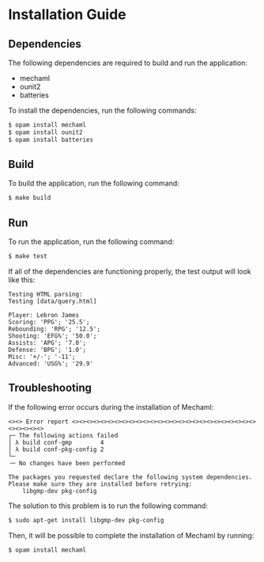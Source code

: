 # Installation Guide

## Dependencies
The following dependencies are required to build and run the application:
- mechaml
- ounit2
- batteries

To install the dependencies, run the following commands:
```bash
$ opam install mechaml
$ opam install ounit2
$ opam install batteries
```

## Build
To build the application, run the following command:
```bash
$ make build
```

## Run
To run the application, run the following command:
```bash
$ make test
```
If all of the dependencies are functioning properly, the test output will look like this:
```
Testing HTML parsing:               
Testing [data/query.html]

Player: Lebron James
Scoring: 'PPG'; '25.5';
Rebounding: 'RPG'; '12.5';
Shooting: 'EFG%'; '50.0';
Assists: 'APG'; '7.0';
Defense: 'BPG'; '1.0';
Misc: '+/-'; '-11';
Advanced: 'USG%'; '29.9'
```

## Troubleshooting
If the following error occurs during the installation of Mechaml:
```
<><> Error report <><><><><><><><><><><><><><><><><><><><><><><><><><><><><><><>
┌─ The following actions failed
│ λ build conf-gmp        4
│ λ build conf-pkg-config 2
└─ 
╶─ No changes have been performed

The packages you requested declare the following system dependencies. Please make sure they are installed before retrying:
    libgmp-dev pkg-config
```

The solution to this problem is to run the following command:
```bash
$ sudo apt-get install libgmp-dev pkg-config
```
Then, it will be possible to complete the installation of Mechaml by running:
```bash
$ opam install mechaml
```